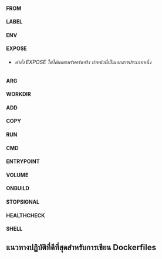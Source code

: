 #### FROM

#### LABEL

#### ENV

#### EXPOSE

- ###### คำสั่ง EXPOSE ไม่ได้เผยแพร่พอร์ตจริง ทำหน้าที่เป็นเอกสารประเภทหนึ่ง

#### ARG

#### WORKDIR

#### ADD

#### COPY

#### RUN

#### CMD

#### ENTRYPOINT

#### VOLUME

#### ONBUILD

#### STOPSIGNAL

#### HEALTHCHECK

#### SHELL

## แนวทางปฏิบัติที่ดีที่สุดสำหรับการเขียน Dockerfiles

